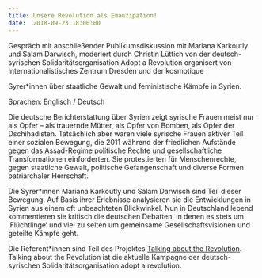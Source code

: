```yaml
---
title: Unsere Revolution als Emanzipation!
date:  2018-09-23 18:00:00
---
```


Gespräch mit anschließender Publikumsdiskussion mit Mariana Karkoutly und Salam Darwisch, moderiert durch Christin Lüttich von der deutsch-syrischen Solidaritätsorganisation
Adopt a Revolution organisert von Internationalistisches Zentrum Dresden und der kosmotique



Syrer*innen über staatliche Gewalt und feministische Kämpfe in Syrien.

Sprachen: Englisch / Deutsch

Die deutsche Berichterstattung über Syrien zeigt syrische Frauen meist
nur als Opfer – als trauernde Mütter, als Opfer von Bomben, als Opfer
der Dschihadisten. Tatsächlich aber waren viele syrische Frauen aktiver
Teil einer sozialen Bewegung, die 2011 während der friedlichen Aufstände
gegen das Assad-Regime politische Rechte und gesellschaftliche
Transformationen einforderten. Sie  protestierten für Menschenrechte,
gegen staatliche Gewalt, politische Gefangenschaft und diverse Formen
patriarchaler Herrschaft.


Die Syrer*innen Mariana Karkoutly und Salam Darwisch sind Teil dieser
Bewegung. Auf Basis ihrer Erlebnisse analysieren sie die Entwicklungen
in Syrien aus einem oft unbeachteten Blickwinkel. Nun in Deutschland
lebend kommentieren sie kritisch die deutschen Debatten, in denen es
stets um ‚Flüchtlinge‘ und viel zu selten um gemeinsame
Gesellschaftsvisionen und geteilte Kämpfe geht.



Die Referent*innen sind Teil des Projektes <a href="https://www.adoptrevolution.org/talking-about-the-revolution/">Talking about the Revolution</a>. Talking about the Revolution ist die aktuelle Kampagne der
deutsch-syrischen Solidaritätsorganisation adopt a revolution.


